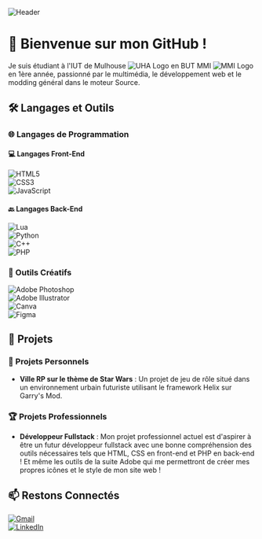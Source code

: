 ![Header](https://i.imgur.com/N9E9gnl.png)

# 👋 Bienvenue sur mon GitHub !

Je suis étudiant à l'IUT de Mulhouse ![UHA Logo](https://i.imgur.com/F6TuMnH.png) en BUT MMI ![MMI Logo](https://i.imgur.com/Ib1Ldaj.png) en 1ère année, passionné par le multimédia, le développement web et le modding général dans le moteur Source.
## 🛠️ Langages et Outils

### 🌐 Langages de Programmation

#### 💻 Langages Front-End
![HTML5](https://img.shields.io/badge/HTML5-E34F26?style=for-the-badge&logo=html5&logoColor=white)  
![CSS3](https://img.shields.io/badge/CSS3-1572B6?style=for-the-badge&logo=css3&logoColor=white)  
![JavaScript](https://img.shields.io/badge/JavaScript-F7DF1E?style=for-the-badge&logo=javascript&logoColor=black)  

#### 🔙 Langages Back-End
![Lua](https://img.shields.io/badge/Lua-2C2D72?style=for-the-badge&logo=lua&logoColor=white)  
![Python](https://img.shields.io/badge/Python-3776AB?style=for-the-badge&logo=python&logoColor=white)  
![C++](https://img.shields.io/badge/C%2B%2B-00599C?style=for-the-badge&logo=c%2B%2B&logoColor=white)  
![PHP](https://img.shields.io/badge/PHP-777BB4?style=for-the-badge&logo=php&logoColor=white)  

### 🎨 Outils Créatifs
![Adobe Photoshop](https://img.shields.io/badge/Adobe%20Photoshop-31A8FF?style=for-the-badge&logo=adobe%20photoshop&logoColor=white)  
![Adobe Illustrator](https://img.shields.io/badge/Adobe%20Illustrator-FF9A00?style=for-the-badge&logo=adobe%20illustrator&logoColor=white)  
![Canva](https://img.shields.io/badge/Canva-00C4CC?style=for-the-badge&logo=canva&logoColor=white)  
![Figma](https://img.shields.io/badge/Figma-F24E1E?style=for-the-badge&logo=figma&logoColor=white)  

## 🌟 Projets

### 🚀 Projets Personnels
- **Ville RP sur le thème de Star Wars** : Un projet de jeu de rôle situé dans un environnement urbain futuriste utilisant le framework Helix sur Garry's Mod.

### 🏆 Projets Professionnels
- **Développeur Fullstack** : Mon projet professionnel actuel est d'aspirer à être un futur développeur fullstack avec une bonne compréhension des outils nécessaires tels que HTML, CSS en front-end et PHP en back-end ! Et même les outils de la suite Adobe qui me permettront de créer mes propres icônes et le style de mon site web !

## 📫 Restons Connectés
[![Gmail](https://img.shields.io/badge/Gmail-D14836?style=for-the-badge&logo=gmail&logoColor=white)](mailto:adamdominguez68@gmail.com)  
[![LinkedIn](https://img.shields.io/badge/LinkedIn-0077B5?style=for-the-badge&logo=linkedin&logoColor=white)](https://www.linkedin.com/in/adam-dominguez-793a8b329/)
